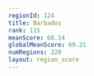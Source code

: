 ```yaml
---
regionId: 124
title: Barbados
rank: 115
meanScore: 68.14
globalMeanScore: 69.21
numRegions: 220
layout: region_score
---
```

